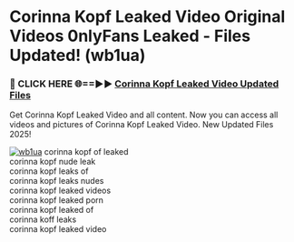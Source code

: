 # Corinna Kopf Leaked Video Original Videos 0nlyFans Leaked - Files Updated! (wb1ua)

<h3>🔴 CLICK HERE 🌐==►► <a href="https://best4dudes.click/HH4t6V" rel="nofollow">Corinna Kopf Leaked Video Updated Files</a></h3>

Get Corinna Kopf Leaked Video and all content. Now you can access all videos and pictures of Corinna Kopf Leaked Video. New Updated Files 2025!

[![wb1ua](https://github.com/user-attachments/assets/8c521d6e-e6e3-4a75-9320-d58ab9d79d5b)](https://best4dudes.click/HH4t6V)
corinna kopf of leaked<br>
corinna kopf nude leak<br>
corinna kopf leaks of<br>
corinna kopf leaks nudes<br>
corinna kopf leaked videos<br>
corinna kopf leaked porn<br>
corinna kopf leaked of<br>
corinna koff leaks<br>
corinna kopf leaked video